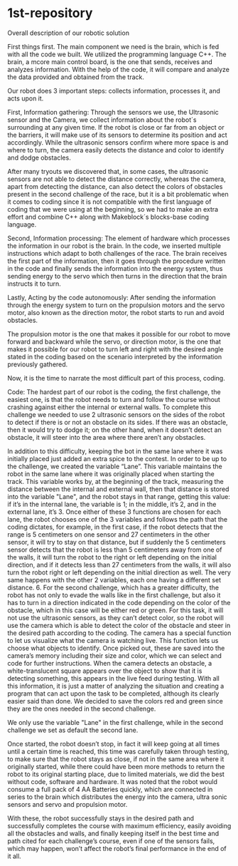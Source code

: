 # 1st-repository

 

Overall description of our robotic solution

 

First things first. The main component we need is the brain, which is fed with all the code we built. We utilized the programming language C++. The brain, a mcore main control board, is the one that sends, receives and analyzes information. With the help of the code, it will compare and analyze the data provided and obtained from the track.

Our robot does 3 important steps: collects information, processes it, and acts upon it.

First, Information gathering: Through the sensors we use, the Ultrasonic sensor and the Camera, we collect information about the robot´s surrounding at any given time. If the robot is close or far from an object or the barriers, it will make use of its sensors to determine its position and act accordingly. While the ultrasonic sensors confirm where more space is and where to turn, the camera easily detects the distance and color to identify and dodge obstacles.

After many tryouts we discovered that, in some cases, the ultrasonic sensors are not able to detect the distance correctly, whereas the camera, apart from detecting the distance, can also detect the colors of obstacles present in the second challenge of the race, but it is a bit problematic when it comes to coding since it is not compatible with the first language of coding that we were using at the beginning, so we had to make an extra effort and combine C++ along with Makeblock´s blocks-base coding language.

Second, Information processing: The element of hardware which processes the information in our robot is the brain. In the code, we inserted multiple instructions which adapt to both challenges of the race. The brain receives the first part of the information, then it goes through the procedure written in the code and finally sends the information into the energy system, thus sending energy to the servo which then turns in the direction that the brain instructs it to turn.

Lastly, Acting by the code autonomously: After sending the information through the energy system to turn on the propulsion motors and the servo motor, also known as the direction motor, the robot starts to run and avoid obstacles.

The propulsion motor is the one that makes it possible for our robot to move forward and backward while the servo, or direction motor, is the one that makes it possible for our robot to turn left and right with the desired angle stated in the coding based on the scenario interpreted by the information previously gathered.

 

Now, it is the time to narrate the most difficult part of this process, coding.

Code: The hardest part of our robot is the coding, the first challenge, the easiest one, is that the robot needs to turn and follow the course without crashing against either the internal or external walls. To complete this challenge we needed to use 2 ultrasonic sensors on the sides of the robot to detect if there is or not an obstacle on its sides. If there was an obstacle, then it would try to dodge it; on the other hand, when it doesn’t detect an obstacle,  it will steer into the area where there aren’t any obstacles.

In addition to this difficulty, keeping the bot in the same lane where it was initially placed just added an extra spice to the contest. In order to be up to the challenge, we created the variable “Lane”. This variable maintains the robot in the same lane where it was originally placed when starting the track. This variable works by, at the beginning of the track, measuring the distance between the internal and external wall, then that distance is stored into the variable "Lane", and the robot stays in that range, getting this value: if it’s in the internal lane, the variable is 1; in the middle, it’s 2, and in the external lane, it’s 3. Once either of these 3 functions are chosen for each lane, the robot chooses one of the 3 variables and follows the path that the coding dictates, for example, in the first case, if the robot detects that the range is 5 centimeters on one sensor and 27 centimeters in the other sensor, it will try to stay on that distance, but if suddenly the 5 centimeters sensor detects that the robot is less than 5 centimeters away from one of the walls, it will turn the robot to the right or left depending on the initial direction, and if it detects less than 27 centimeters from the walls, it will also turn the robot right or left depending on the initial direction as well. The very same happens with the other 2 variables, each one having a different set distance.
	6.	For the second challenge, which has a greater difficulty, the robot has not only to evade the walls like in the first challenge, but also it has to turn in a direction indicated in the code depending on the color of the obstacle, which in this case will be either red or green. For this task, it will not use the ultrasonic sensors, as they can’t detect color, so the robot will use the camera which is able to detect the color of the obstacle and steer in the desired path according to the coding. The camera has a special function to let us visualize what the camera is watching live. This function lets us choose what objects to identify. Once picked out, these are saved into the camera’s memory including their size and color, which we can select and code for further instructions. When the camera detects an obstacle, a white-translucent square appears over the object to show that it is detecting something, this appears in the live feed during testing. With all this information, it is just a matter of analyzing the situation and creating a program that can act upon the task to be completed, although its clearly easier said than done. We decided to save the colors red and green since they are the ones needed in the second challenge.

We only use the variable "Lane" in the first challenge, while in the second challenge we set as default the second lane. 

Once started, the robot doesn’t stop, in fact it will keep going at all times until a certain time is reached, this time was carefully taken through testing, to make sure that the robot stays as close, if not in the same area where it originally started, while there could have been more methods to return the robot to its original starting place, due to limited materials, we did the best without code, software and hardware.
It was noted that the robot would consume a full pack of 4 AA Batteries quickly, which are connected in series to the brain which distributes the energy into the camera, ultra sonic sensors and servo and propulsion motor.

 

With these, the robot successfully stays in the desired path and successfully completes the course with maximum efficiency, easily avoiding all the obstacles and walls, and finally keeping itself in the best time and path cited for each challenge’s course, even if one of the sensors fails, which may happen, won’t affect the robot’s final performance in the end of it all.
